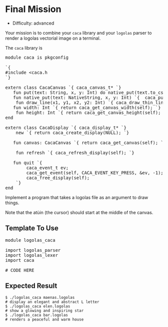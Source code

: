 # Final Mission

* Difficulty: advanced

Your mission is to combine your `caca` library and your `logolas` parser to render a logolas vectorial image on a terminal.

The `caca` library is

<!--~~~nit
module caca is pkgconfig

`{
#include <caca.h>
`}

extern class CacaCanvas `{ caca_canvas_t* `}
	fun put(text: String, x, y: Int) do native_put(text.to_cstring, x, y)
	fun native_put(text: NativeString, x, y: Int) `{  caca_put_str(self, x, y, text); `}
	fun draw_line(x1, y1, x2, y2: Int) `{ caca_draw_thin_line (self, x1, y1, x2, y2); `}
	fun width: Int `{ return caca_get_canvas_width(self); `}
	fun height: Int `{ return caca_get_canvas_height(self); `}
end

extern class CacaDisplay `{ caca_display_t* `}
	new `{ return caca_create_display(NULL); `}

	fun canvas: CacaCanvas `{ return caca_get_canvas(self); `}

	fun refresh `{ caca_refresh_display(self); `}

	fun quit `{
		caca_event_t ev;
		caca_get_event(self, CACA_EVENT_KEY_PRESS, &ev, -1);
		caca_free_display(self);
	`}
end
~~~-->

<pre class="hl"><span class="hl kwa">module</span> caca <span class="hl kwa">is</span> pkgconfig

<span class="hl str">`{</span>
<span class="hl str">#include &lt;caca.h</span>
<span class="hl str">`</span><span class="hl opt">}</span>

<span class="hl kwa">extern class</span> <span class="hl kwb">CacaCanvas</span> <span class="hl str">`</span><span class="hl esc">{ caca_canvas_t* `}</span>
<span class="hl str">	fun put(text: String, x, y: Int) do native_put(text.to_cstring, x, y)</span>
<span class="hl str">	fun native_put(text: NativeString, x, y: Int) `</span><span class="hl esc">{  caca_put_str(self, x, y, text); `}</span>
	<span class="hl kwa">fun</span> draw_line<span class="hl opt">(</span>x1<span class="hl opt">,</span> y1<span class="hl opt">,</span> x2<span class="hl opt">,</span> y2<span class="hl opt">:</span> <span class="hl kwb">Int</span><span class="hl opt">)</span> <span class="hl str">`</span><span class="hl esc">{ caca_draw_thin_line (self, x1, y1, x2, y2); `}</span>
<span class="hl str">	fun width: Int `</span><span class="hl esc">{ return caca_get_canvas_width(self); `}</span>
	<span class="hl kwa">fun</span> height<span class="hl opt">:</span> <span class="hl kwb">Int</span> <span class="hl str">`</span><span class="hl esc">{ return caca_get_canvas_height(self); `}</span>
<span class="hl str">end</span>
<span class="hl str"></span>
<span class="hl str">extern class CacaDisplay `</span><span class="hl esc">{ caca_display_t* `}</span>
	<span class="hl kwa">new</span> <span class="hl str">`</span><span class="hl esc">{ return caca_create_display(NULL); `}</span>
<span class="hl str"></span>
<span class="hl str">	fun canvas: CacaCanvas `</span><span class="hl esc">{ return caca_get_canvas(self); `}</span>

	<span class="hl kwa">fun</span> refresh <span class="hl str">`</span><span class="hl esc">{ caca_refresh_display(self); `}</span>
<span class="hl str"></span>
<span class="hl str">	fun quit `</span><span class="hl opt">{</span>
		caca_event_t ev<span class="hl opt">;</span>
		caca_get_event<span class="hl opt">(</span><span class="hl kwa">self</span><span class="hl opt">,</span> <span class="hl kwb">CACA_EVENT_KEY_PRESS</span><span class="hl opt">, &amp;</span>ev<span class="hl opt">, -</span><span class="hl num">1</span><span class="hl opt">);</span>
		caca_free_display<span class="hl opt">(</span><span class="hl kwa">self</span><span class="hl opt">);</span>
	<span class="hl str">`}</span>
<span class="hl str">end</span>
</pre>

Implement a program that takes a logolas file as an argument to draw things.

Note that the atùin (the cursor) should start at the middle of the canvas.

## Template To Use

<!--~~~nit
module logolas_caca

import logolas_parser 
import logolas_lexer
import caca

# CODE HERE
~~~-->

<pre class="hl"><span class="hl kwa">module</span> logolas_caca

<span class="hl kwa">import</span> logolas_parser 
<span class="hl kwa">import</span> logolas_lexer
<span class="hl kwa">import</span> caca

<span class="hl slc"># CODE HERE</span>
</pre>

## Expected Result

    $ ./logolas_caca maenas.logolas
    # display an elegant and abstract L letter
    $ ./logolas_caca elen.logolas
    # show a glowing and inspiring star
    $ ./logolas_caca bar.logolas
    # renders a peaceful and warm house
